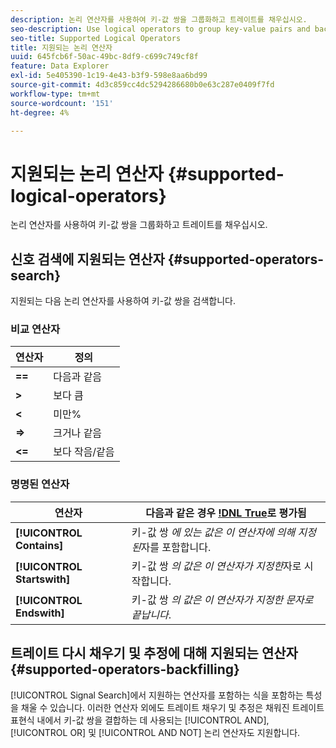 ```yaml
---
description: 논리 연산자를 사용하여 키-값 쌍을 그룹화하고 트레이트를 채우십시오.
seo-description: Use logical operators to group key-value pairs and backfill traits.
seo-title: Supported Logical Operators
title: 지원되는 논리 연산자
uuid: 645fcb6f-50ac-49bc-8df9-c699c749cf8f
feature: Data Explorer
exl-id: 5e405390-1c19-4e43-b3f9-598e8aa6bd99
source-git-commit: 4d3c859cc4dc5294286680b0e63c287e0409f7fd
workflow-type: tm+mt
source-wordcount: '151'
ht-degree: 4%

---
```


# 지원되는 논리 연산자 {#supported-logical-operators}

논리 연산자를 사용하여 키-값 쌍을 그룹화하고 트레이트를 채우십시오.

## 신호 검색에 지원되는 연산자 {#supported-operators-search}

지원되는 다음 논리 연산자를 사용하여 키-값 쌍을 검색합니다.

### 비교 연산자

| 연산자 | 정의 |
|---|---|
| **==** | 다음과 같음 |
| **>** | 보다 큼 |
| **&lt;** |  미만% |
| **=>** | 크거나 같음 |
| **&lt;=** | 보다 작음/같음 |

### 명명된 연산자

| 연산자 | 다음과 같은 경우 [!DNL True](으)로 평가됨 |
|---|---|
| **[!UICONTROL Contains]** | 키-값 쌍 *에 있는 값은 이 연산자에 의해 지정된*&#x200B;자를 포함합니다. |
| **[!UICONTROL Startswith]** | 키-값 쌍 *의 값은 이 연산자가 지정한*&#x200B;자로 시작합니다. |
| **[!UICONTROL Endswith]** | 키-값 쌍 *의 값은 이 연산자가 지정한 문자로 끝납니다*. |

## 트레이트 다시 채우기 및 추정에 대해 지원되는 연산자 {#supported-operators-backfilling}

[!UICONTROL Signal Search]에서 지원하는 연산자를 포함하는 식을 포함하는 특성을 채울 수 있습니다. 이러한 연산자 외에도 트레이트 채우기 및 추정은 채워진 트레이트 표현식 내에서 키-값 쌍을 결합하는 데 사용되는 [!UICONTROL AND], [!UICONTROL OR] 및 [!UICONTROL AND NOT] 논리 연산자도 지원합니다.
